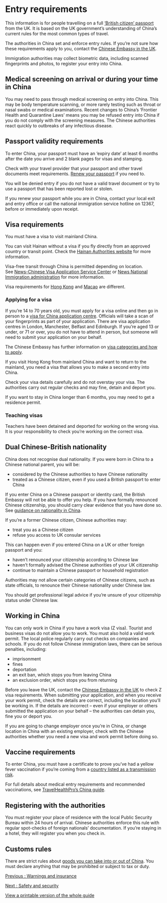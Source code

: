 # Entry requirements

This information is for people travelling on a full [‘British citizen’ passport](https://www.gov.uk/types-of-british-nationality) from the UK. It is based on the UK government’s understanding of China’s current rules for the most common types of travel.

The authorities in China set and enforce entry rules. If you’re not sure how these requirements apply to you, contact the [Chinese Embassy in the UK](http://gb.china-embassy.gov.cn/eng/).

Immigration authorities may collect biometric data, including scanned fingerprints and photos, to register your entry into China.

## Medical screening on arrival or during your time in China

You may need to pass through medical screening on entry into China. This may be body temperature scanning, or more rarely testing such as throat or nasal swabs or medical examinations. Recent changes to China’s ‘Frontier Health and Quarantine Laws’ means you may be refused entry into China if you do not comply with the screening measures. The Chinese authorities react quickly to outbreaks of any infectious disease.

## Passport validity requirements

To enter China, your passport must have an ‘expiry date’ at least 6 months after the date you arrive and 2 blank pages for visas and stamping.

Check with your travel provider that your passport and other travel documents meet requirements. [Renew your passport](https://www.gov.uk/renew-adult-passport/renew) if you need to.

You will be denied entry if you do not have a valid travel document or try to use a passport that has been reported lost or stolen.

If you renew your passport while you are in China, contact your local exit and entry office or call the national immigration service hotline on 12367, before or immediately upon receipt.

## Visa requirements

You must have a visa to visit mainland China.

You can visit Hainan without a visa if you fly directly from an approved country or transit point. Check the [Hainan Authorities website](http://en.hnftp.gov.cn/tips/policy/202003/t20200317_3263796.html) for more information.

Visa-free transit through China is permitted depending on location. See [News-Chinese Visa Application Service Center](https://www.visaforchina.cn/VIE3_EN/tongzhigonggao) or [News National Immigration administration](https://en.nia.gov.cn/n147413/c178106/content.html) for more information.

Visa requirements for [Hong Kong](https://www.gov.uk/foreign-travel-advice/hong-kong/entry-requirements) and [Macao](https://www.gov.uk/foreign-travel-advice/macao/entry-requirements) are different.

### Applying for a visa

If you’re 14 to 70 years old, you must apply for a visa online and then go in person to a [visa for China application centre](https://www.visaforchina.cn/). Officials will take a scan of your fingerprints as part of your application. There are visa application centres in London, Manchester, Belfast and Edinburgh. If you’re aged 13 or under, or 71 or over, you do not have to attend in person, but someone will need to submit your application on your behalf.

The Chinese Embassy has further information on [visa categories and how to apply](http://gb.china-embassy.gov.cn/eng/visa/notice/202304/t20230403_11053668.htm).

If you visit Hong Kong from mainland China and want to return to the mainland, you need a visa that allows you to make a second entry into China.

Check your visa details carefully and do not overstay your visa. The authorities carry out regular checks and may fine, detain and deport you.

If you want to stay in China longer than 6 months, you may need to get a residence permit.

### Teaching visas

Teachers have been detained and deported for working on the wrong visa. It is your responsibility to check you’re working on the correct visa.

## Dual Chinese-British nationality

China does not recognise dual nationality. If you were born in China to a Chinese national parent, you will be:

* considered by the Chinese authorities to have Chinese nationality
* treated as a Chinese citizen, even if you used a British passport to enter China

If you enter China on a Chinese passport or identity card, the British Embassy will not be able to offer you help. If you have formally renounced Chinese citizenship, you should carry clear evidence that you have done so. See [guidance on nationality in China](https://www.gov.uk/government/publications/nationality-in-china).

If you’re a former Chinese citizen, Chinese authorities may:

* treat you as a Chinese citizen
* refuse you access to UK consular services

This can happen even if you entered China on a UK or other foreign passport and you:

* haven’t renounced your citizenship according to Chinese law
* haven’t formally advised the Chinese authorities of your UK citizenship
* continue to maintain a Chinese passport or household registration

Authorities may not allow certain categories of Chinese citizens, such as state officials, to renounce their Chinese nationality under Chinese law.

You should get professional legal advice if you’re unsure of your citizenship status under Chinese law.

## Working in China

You can only work in China if you have a work visa (Z visa). Tourist and business visas do not allow you to work. You must also hold a valid work permit. The local police regularly carry out checks on companies and schools. If you do not follow Chinese immigration laws, there can be serious penalties, including:

* imprisonment
* fines
* deportation
* an exit ban, which stops you from leaving China
* an exclusion order, which stops you from returning

Before you leave the UK, contact the [Chinese Embassy in the UK](http://www.chinese-embassy.org.uk/eng/) to check Z visa requirements. When submitting your application, and when you receive your work permit, check the details are correct, including the location you’ll be working in. If the details are incorrect – even if your employer or others submitted the application on your behalf – the authorities can detain you, fine you or deport you.

If you are going to change employer once you’re in China, or change location in China with an existing employer, check with the Chinese authorities whether you need a new visa and work permit before doing so.

## Vaccine requirements

To enter China, you must have a certificate to prove you’ve had a yellow fever vaccination if you’re coming from a [country listed as a transmission risk](https://nathnacyfzone.org.uk/factsheet/65/countries-with-risk-of-yellow-fever-transmission).

For full details about medical entry requirements and recommended vaccinations, see [TravelHealthPro’s China guide](https://travelhealthpro.org.uk/country/49/china#Vaccine_Recommendations).

## Registering with the authorities

You must register your place of residence with the local Public Security Bureau within 24 hours of arrival. Chinese authorities enforce this rule with regular spot-checks of foreign nationals’ documentation. If you’re staying in a hotel, they will register you when you check in.

## Customs rules

There are strict rules about [goods you can take into or out of China](http://english.customs.gov.cn/statics/88707c1e-aa4e-40ca-a968-bdbdbb565e4f.html). You must declare anything that may be prohibited or subject to tax or duty.

[Previous
:
Warnings and insurance](/foreign-travel-advice/china)

[Next
:
Safety and security](/foreign-travel-advice/china/safety-and-security)

[View a printable version of the whole guide](/foreign-travel-advice/china/print)